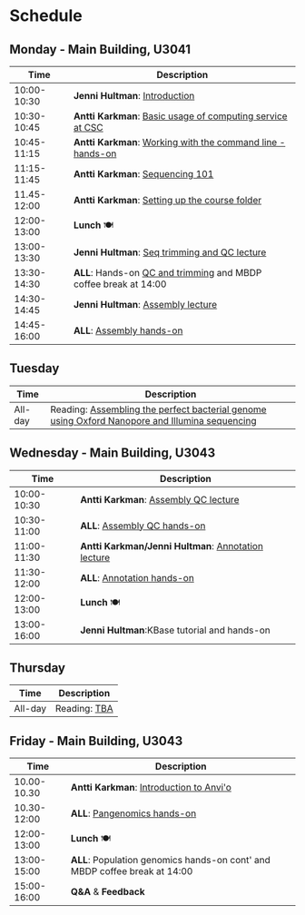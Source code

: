 # Schedule

## Monday - Main Building, U3041

| Time | Description|
| --- | --- |
| 10:00-10:30 | **Jenni Hultman**: [Introduction](Lectures/introduction.pdf)|
| 10:30-10:45 | **Antti Karkman**: [Basic usage of computing service at CSC](Lectures/CSC_basics.pdf) |
| 10:45-11:15 | **Antti Karkman**: [Working with the command line - hands-on](Practicals/commandline.md) |
| 11:15-11:45 | **Antti Karkman**: [Sequencing 101](Lectures/Sequencing101.pdf) |
| 11.45-12:00 | **Antti Karkman**: [Setting up the course folder](Practicals/README.md#setting-up-the-course-folders) |
| 12:00-13:00 | **Lunch** :plate_with_cutlery: |
| 13:00-13:30 | **Jenni Hultman**: [Seq trimming and QC lecture](Lectures/QC_filtering.pdf) |
| 13:30-14:30 | **ALL**: Hands-on [QC and trimming](Practicals/README.md#qc-and-trimming-for-illumina-reads) and MBDP coffee break at 14:00 |
| 14:30-14:45 | **Jenni Hultman**: [Assembly lecture](Lectures/genome_assembly.pdf)|
| 14:45-16:00 | **ALL**: [Assembly hands-on](Practicals/README.md#genome-assembly) |

## Tuesday

| Time | Description |
| --- | --- |
| All-day | Reading: [Assembling the perfect bacterial genome using Oxford Nanopore and Illumina sequencing](Lectures/journal.pcbi.1010905.pdf) |

## Wednesday - Main Building, U3043

| Time | Description |
| --- | --- |
| 10:00-10:30 | **Antti Karkman**: [Assembly QC lecture](Lectures/lecture_assemblyQC.pdf) |
| 10:30-11:00 | **ALL**: [Assembly QC hands-on](Practicals/README.md#assembly-qc) |
| 11:00-11:30 | **Antti Karkman/Jenni Hultman**: [Annotation lecture](Lectures/Genome_annotation.pdf) |
| 11:30-12:00 | **ALL**: [Annotation hands-on](Practicals/README.md#genome-annotation-with-bakta) |
| 12:00-13:00 | **Lunch** :plate_with_cutlery: |
| 13:00-16:00 | **Jenni Hultman**:KBase tutorial and hands-on |

## Thursday

| Time | Description |
| --- | --- |
| All-day | Reading: [TBA](Lectures/)|

## Friday - Main Building, U3043

| Time | Description |
| --- | --- |
| 10.00-10.30 | **Antti Karkman**: [Introduction to Anvi'o](Lectures/Pangenomics.pdf)|
| 10.30-12:00 | **ALL**: [Pangenomics hands-on](Practicals/README.md#pangenomics-with-anvi'o) |
| 12:00-13:00 | **Lunch** :plate_with_cutlery: |
| 13:00-15:00 | **ALL**: Population genomics hands-on cont' and MBDP coffee break at 14:00|
| 15:00-16:00 | **Q&A** & **Feedback**|
